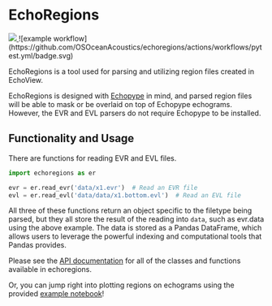 # EchoRegions
<a href="https://echoregions.readthedocs.io/en/latest/?badge=latest">
<img src="https://readthedocs.org/projects/echoregions/badge/?version=latest"/>
</a> 
![example workflow](https://github.com/OSOceanAcoustics/echoregions/actions/workflows/pytest.yml/badge.svg)


EchoRegions is a tool used for parsing and utilizing region files created in EchoView.

EchoRegions is designed with [Echopype](https://github.com/OSOceanAcoustics/echopype) in mind, and parsed region files will be able to mask or be overlaid on top of Echopype echograms. However, the EVR and EVL parsers do not require Echopype to be installed.

## Functionality and Usage
There are functions for reading EVR and EVL files.

```python
import echoregions as er

evr = er.read_evr('data/x1.evr')  # Read an EVR file
evl = er.read_evl('data/data/x1.bottom.evl')  # Read an EVL file
```

All three of these functions return an object specific to the filetype being parsed, but
they all store the result of the reading into `data`, such as evr.data using the above example.
The data is stored as a Pandas DataFrame, which allows users to leverage the powerful indexing
and computational tools that Pandas provides.

Please see the [API documentation](https://echoregions.readthedocs.io/en/latest/api.html) for all of the classes and functions available in echoregions.

Or, you can jump right into plotting regions on echograms using the provided
[example notebook](https://github.com/ngkavin/echoregions/blob/regions-restructure/notebooks/Regions2D_plotting.ipynb)!
